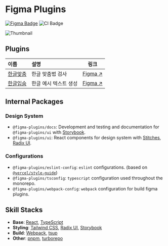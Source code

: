 # Figma Plugins

[![Figma Badge](https://img.shields.io/badge/Figma-@sangrimlee-_?logo=figma&logoColor=fff&labelColor=2c2c2c&color=0c8ce9)](https://figma.com/@sangrimlee)
![CI Badge](https://github.com/sangrimlee/figma-plugins/actions/workflows/ci.yml/badge.svg)

![Thumbnail](https://github.com/sangrimlee/figma-plugins/assets/56021431/9e1b73df-0f76-4a00-93a2-04b9b681eeba)

## Plugins

| 이름                                               | 설명                  |                                  링크                                  |
| :------------------------------------------------- | :-------------------- | :--------------------------------------------------------------------: |
| [한글맞춤](./plugins/korean-spell-check/README.md) | 한글 맞춤법 검사      | [Figma ↗](https://www.figma.com/community/plugin/1233034736208451985) |
| [한글입숨](./plugins/korean-ipsum/README.md)       | 한글 예시 텍스트 생성 | [Figma ↗](https://www.figma.com/community/plugin/1218854890608417355) |

## Internal Packages

### Design System

- `@figma-plugins/docs`: Development and testing and documentation for `@figma-plugins/ui` with [Storybook](https://storybook.js.org/).
- `@figma-plugins/ui`: React components for design system with [Stitches](https://tailwindcss.com/), [Radix UI](https://www.radix-ui.com/).

### Configurations

- `@figma-plugins/eslint-config`: `eslint` configurations. (based on [`@vercel/style-guide`](https://github.com/vercel/style-guide))
- `@figma-plugins/tsconfig`: `typescript` configuration used throughout the monorepo.
- `@figma-plugins/webpack-config`: `webpack` configuration for build figma plugins.

## Skill Stacks

- **Base**: [React](https://react.dev/), [TypeScript](https://typescriptlang.org)
- **Styling**: [Tailwind CSS](https://tailwindcss.com/), [Radix UI](https://www.radix-ui.com/), [Storybook](https://storybook.js.org/)
- **Build**: [Webpack](https://webpack.js.org/), [tsup](https://tsup.egoist.dev/)
- **Other**: [pnpm](https://pnpm.io), [turborepo](https://turbo.build)
